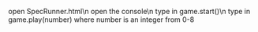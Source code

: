 open SpecRunner.html\n
open the console\n
type in game.start()\n
type in game.play(number) where number is an integer from 0-8
